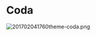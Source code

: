 # Coda

![201702041760theme-coda.png](http://7xqmjb.com1.z0.glb.clouddn.com/201702041760theme-coda.png)